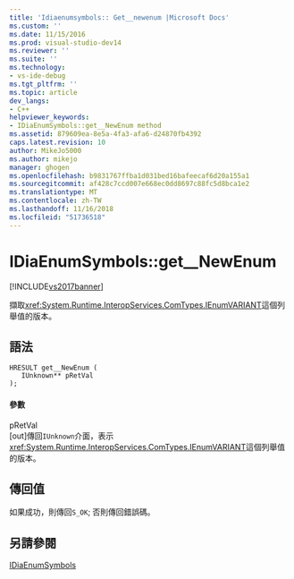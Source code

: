 ```yaml
---
title: 'Idiaenumsymbols:: Get__newenum |Microsoft Docs'
ms.custom: ''
ms.date: 11/15/2016
ms.prod: visual-studio-dev14
ms.reviewer: ''
ms.suite: ''
ms.technology:
- vs-ide-debug
ms.tgt_pltfrm: ''
ms.topic: article
dev_langs:
- C++
helpviewer_keywords:
- IDiaEnumSymbols::get__NewEnum method
ms.assetid: 879609ea-8e5a-4fa3-afa6-d24870fb4392
caps.latest.revision: 10
author: MikeJo5000
ms.author: mikejo
manager: ghogen
ms.openlocfilehash: b9831767ffba1d031bed16bafeecaf6d20a155a1
ms.sourcegitcommit: af428c7ccd007e668ec0dd8697c88fc5d8bca1e2
ms.translationtype: MT
ms.contentlocale: zh-TW
ms.lasthandoff: 11/16/2018
ms.locfileid: "51736518"
---
```

# <a name="idiaenumsymbolsgetnewenum"></a>IDiaEnumSymbols::get__NewEnum
[!INCLUDE[vs2017banner](../../includes/vs2017banner.md)]

擷取<xref:System.Runtime.InteropServices.ComTypes.IEnumVARIANT>這個列舉值的版本。  
  
## <a name="syntax"></a>語法  
  
```cpp#  
HRESULT get__NewEnum (   
   IUnknown** pRetVal  
);  
```  
  
#### <a name="parameters"></a>參數  
 pRetVal  
 [out]傳回`IUnknown`介面，表示<xref:System.Runtime.InteropServices.ComTypes.IEnumVARIANT>這個列舉值的版本。  
  
## <a name="return-value"></a>傳回值  
 如果成功，則傳回`S_OK`; 否則傳回錯誤碼。  
  
## <a name="see-also"></a>另請參閱  
 [IDiaEnumSymbols](../../debugger/debug-interface-access/idiaenumsymbols.md)




